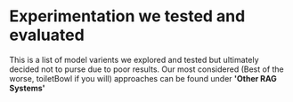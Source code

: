 # Experimentation we tested and evaluated

This is a list of model varients we explored and tested but ultimately decided not to purse due to poor results. 
Our most considered (Best of the worse, toiletBowl if you will) approaches can be found under **'Other RAG Systems'**
